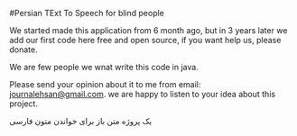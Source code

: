#Persian TExt To Speech for blind people


We started made this application from 6 month ago, but in 3 years later we add our first code here free and open source, if you want help us, please donate.

We are few people we wnat write this code in java.

Please send your opinion about it to me from email: journalehsan@gmail.com. we are happy to listen to your idea about this project.

یک پروژه متن باز برای خواندن متون فارسی
